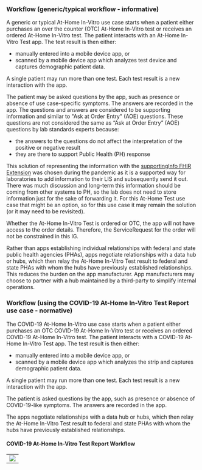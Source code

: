 ### Workflow (generic/typical workflow - informative)

A generic or typical At-Home In-Vitro use case starts when a patient either purchases an over the counter (OTC) At-Home In-Vitro test or receives an ordered At-Home In-Vitro test. The patient interacts with an At-Home In-Vitro Test app. The test result is then either:
* manually entered into a mobile device app, or
* scanned by a mobile device app which analyzes test device and captures demographic patient data.

A single patient may run more than one test. Each test result is a new interaction with the app.

The patient may be asked questions by the app, such as presence or absence of use case-specific symptoms. The answers are recorded in the app. The questions and answers are considered to be supporting information and similar to "Ask at Order Entry" (AOE) questions. These questions are not considered the same as “Ask at Order Entry” (AOE) questions by lab standards experts because:

* the answers to the questions do not affect the interpretation of the positive or negative result
* they are there to support Public Health (PH) response

This solution of representing the information with the [supportingInfo FHIR Extension](http://hl7.org/fhir/StructureDefinition/workflow-supportingInfo) was chosen during the pandemic as it is a supported way for laboratories to add information to their LIS and subsequently send it out. There was much discussion and long-term this information should be coming from other systems to PH, so the lab does not need to store information just for the sake of forwarding it. For this At-Home Test use case that might be an option, so for this use case it may remain the solution (or it may need to be revisited).

Whether the At-Home In-Vitro Test is ordered or OTC, the app will not have access to the order details. Therefore, the ServiceRequest for the order will not be constrained in this IG.

Rather than apps establishing individual relationships with federal and state public health agencies (PHAs), apps negotiate relationships with a data hub or hubs, which then relay the At-Home In-Vitro Test result to federal and state PHAs with whom the hubs have previously established relationships. This reduces the burden on the app manufacturer. App manufacturers may choose to partner with a hub maintained by a third-party to simplify internal operations.

### Workflow (using the COVID-19 At-Home In-Vitro Test Report use case - normative)

The COVID-19 At-Home In-Vitro use case starts when a patient either purchases an OTC COVID-19 At-Home In-Vitro test or receives an ordered COVID-19 At-Home In-Vitro test. The patient interacts with a COVID-19 At-Home In-Vitro Test app. The test result is then either:
* manually entered into a mobile device app, or
* scanned by a mobile device app which analyzes the strip and captures demographic patient data.

A single patient may run more than one test. Each test result is a new interaction with the app.

The patient is asked questions by the app, such as presence or absence of COVID-19-like symptoms. The answers are recorded in the app.

The apps negotiate relationships with a data hub or hubs, which then relay the At-Home In-Vitro Test result to federal and state PHAs with whom the hubs have previously established relationships.

#### COVID-19 At-Home In-Vitro Test Report Workflow

<table><tr><td><img src="CovidAtHomeworkflow.png" /></td></tr></table>